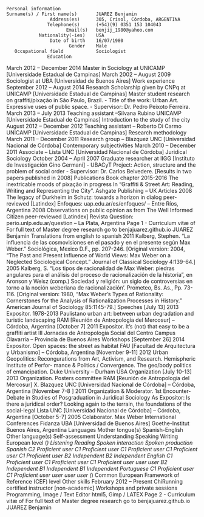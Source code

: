     Personal information
    Surname(s) / First name(s)       JUAREZ Benjamin
                    Address(es)      305, Crisol, Córdoba, ARGENTINA
                   Telephone(s)      (+54)(9) 0351 153 104043
                          Email(s)   benjij_1980@yahoo.com
                Nationality(-ies)    USA
                    Date of birth    16/07/1980
                           Gender    Male
       Occupational field            Sociologist
                   Education
 March 2012 – December 2014                            Master in Sociology at UNICAMP [Universidade Estadual de Campinas]
    March 2002 – August 2009                           Sociologist at UBA [Universidad de Buenos Aires]
         Work experience
September 2012 – August 2014         Research Scholarship given by CNPq at UNICAMP [Universidade Estadual de Campinas]
                                     Master student research on graffiti/pixação in São Paulo, Brazil.
                                     - Title of the work: Urban Art. Expressive uses of public space.
                                     - Supervisor: Dr. Pedro Peixoto Ferreira.
       March 2013 – July 2013        Teaching assistant –Silvana Rubino UNICAMP [Universidade Estadual de Campinas]
                                     Introduction to the study of the city
August 2012 – December 2012          Teaching assistant – Roberto Di Carmo UNICAMP [Universidade Estadual de Campinas]
                                     Research methodology
 March 2011 – December 2011          Research group – Blazquez UNC [Universidad Nacional de Córdoba]
                                     Contemporary subjectivities
 March 2010 – December 2011          Associate – Lista UNC [Universidad Nacional de Córdoba]
                                     Juridical Sociology
     October 2004 – April 2007       Graduate researcher at IIGG [Instituto de Investigación Gino Germani]
                                     - UBACyT Project: Action, structure and the problem of social order
                                     - Supervisor: Dr. Carlos Belvedere. [Results in two papers published in 2008]
               Publications
                                     Book chapter
                       2015-2016     The inextricable moods of pixação
                      in progress    In “Graffiti & Street Art: Reading, Writing and Representing the City”. Ashgate Publishing – UK
                                     Articles
                             2008    The legacy of Durkheim in Schutz: towards a horizon in dialog
      peer-reviewed [Latindex]       Enfoques: uap.edu.ar/es/enfoques/ – Entre Ríos, Argentina
                             2008    Observations on public opinion as from The Well Informed Citizen
      peer-reviewed [Latindex]       Revista Question: perio.unlp.edu.ar/question – La Plata, Argentina
         Page 1 - Curriculum vitæ of
                                     For full text of Master degree research go to benjajuarez.github.io
                 JUAREZ Benjamin
                                      Translations from english to spanish
                              2011    Kalberg, Stephen. “La influencia de las cosmovisiones en el pasado y en el presente según Max Weber.”
                                      Sociológica, Mexico D.F., pp. 207-246. [Original version: 2004, “The Past and Present Influence of World
                                      Views: Max Weber on a Neglected Sociological Concept.” Journal of Classical Sociology 4:139-64.]
                              2005    Kalberg, S. “Los tipos de racionalidad de Max Weber: piedras angulares para el análisis del proceso de
                                      racionalización de la historia”, en Aronson y Weisz (comp.) ́Sociedad y religión: un siglo de controversias
                                      en torno a la noción weberiana de racionalización’. Prometeo, Bs. As., Pp. 73-116. [Original version:
                                      1980, “Max Weber’s Types of Rationality: Cornerstones for the Analysis of Rationalization Processes in
                                      History.” American Journal of Sociology 85:1145-79.]
                      Speeches
                    [July 13] 2013    Expositor. 1978-2013 Paulistano urban art: between urban degradation and turistic landscaping
                                      RAM [Reunión de Antropología del Mercosur] – Córdoba, Argentina
                [October 7] 2011      Expositor. It’s (not) that easy to be a graffiti artist
                                      III Jornadas de Antropología Social del Centro
                                      Campus Olavarría – Provincia de Buenos Aires
                   Workshops
           [September 26] 2014        Expositor. Open spaces: the street as habitat
                                      FAU [Facultad de Arquitectura y Urbanismo] – Córdoba, Argentina
         [November 9-11] 2012         Urban Geopolitics: Recongurations from Art, Activism, and Research. Hemispheric Institute of Perfor-
                                      mance & Politics / Convergence. The geo/body politics of emancipation. Duke University – Durham USA
                Organization
               [July 10-13] 2013      Organization. Posters committee
                                      RAM [Reunión de Antropología del Mercosur] X.
                                      Blazquez UNC [Universidad Nacional de Córdoba] – Córdoba, Argentina
          [November 7-8 ] 2011        Organization & Moderator. 1st Encounter-Debate in Studies of Posgraduation in Juridical Sociology
                                      As Expositor: Is there a juridical order? Looking again to the terrain, the foundations of the social-legal
                                      Lista UNC [Universidad Nacional de Córdoba] – Córdoba, Argentina
             [October 5-7] 2005       Colaborator. Max Weber International Conferences
                                      Fidanza UBA [Universidad de Buenos Aires]
                                      Goethe-Institut Buenos Aires, Argentina
                   Languages
            Mother tongue(s)          Spanish-English
          Other language(s)
            Self-assessment                              Understanding                                          Speaking                    Writing
                European level (*)              Listening                Reading             Spoken interaction      Spoken production
                          Spanish         C2     Proficient user    C1   Proficient user     C1     Proficient user  C1  Proficient user C1 Proficient user
                                                                                                                     B2   Independent    B2  Independent
                           English        C1     Proficient user    C1   Proficient user     C1     Proficient user
                                                                                                                              user               user
                                                                                             B2      Independent     B1   Independent    B1  Independent
                      Portuguese          C1     Proficient user    C1   Proficient user
                                                                                                         user                 user               user
                                          (*)
                                              Common European Framework of Reference (CEF) level
                   Other skills
       February 2012 – Present        ChiRunning certified instructor [non-academic]
                                      Workshops and private sessions
Programming, Image / Text Editor      html5, Gimp / LATEX
          Page 2 - Curriculum vitæ of
                                      For full text of Master degree research go to benjajuarez.github.io
                  JUAREZ Benjamin
